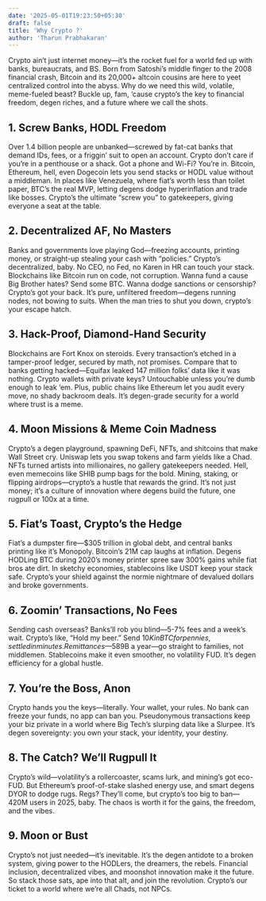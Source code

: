 ```yaml
---
date: '2025-05-01T19:23:50+05:30'
draft: false
title: 'Why Crypto ?'
author: 'Tharun Prabhakaran'
---
```


Crypto ain’t just internet money—it’s the rocket fuel for a world fed up with banks, bureaucrats, and BS. Born from Satoshi’s middle finger to the 2008 financial crash, Bitcoin and its 20,000+ altcoin cousins are here to yeet centralized control into the abyss. Why do we need this wild, volatile, meme-fueled beast? Buckle up, fam, ‘cause crypto’s the key to financial freedom, degen riches, and a future where we call the shots.

##   1. Screw Banks, HODL Freedom
Over 1.4 billion people are unbanked—screwed by fat-cat banks that demand IDs, fees, or a friggin’ suit to open an account. Crypto don’t care if you’re in a penthouse or a shack. Got a phone and Wi-Fi? You’re in. Bitcoin, Ethereum, hell, even Dogecoin lets you send stacks or HODL value without a middleman. In places like Venezuela, where fiat’s worth less than toilet paper, BTC’s the real MVP, letting degens dodge hyperinflation and trade like bosses. Crypto’s the ultimate “screw you” to gatekeepers, giving everyone a seat at the table.


## 2. Decentralized AF, No Masters
Banks and governments love playing God—freezing accounts, printing money, or straight-up stealing your cash with “policies.” Crypto’s decentralized, baby. No CEO, no Fed, no Karen in HR can touch your stack. Blockchains like Bitcoin run on code, not corruption. Wanna fund a cause Big Brother hates? Send some BTC. Wanna dodge sanctions or censorship? Crypto’s got your back. It’s pure, unfiltered freedom—degens running nodes, not bowing to suits. When the man tries to shut you down, crypto’s your escape hatch.


## 3. Hack-Proof, Diamond-Hand Security
Blockchains are Fort Knox on steroids. Every transaction’s etched in a tamper-proof ledger, secured by math, not promises. Compare that to banks getting hacked—Equifax leaked 147 million folks’ data like it was nothing. Crypto wallets with private keys? Untouchable unless you’re dumb enough to leak ‘em. Plus, public chains like Ethereum let you audit every move, no shady backroom deals. It’s degen-grade security for a world where trust is a meme.


## 4. Moon Missions & Meme Coin Madness
Crypto’s a degen playground, spawning DeFi, NFTs, and shitcoins that make Wall Street cry. Uniswap lets you swap tokens and farm yields like a Chad. NFTs turned artists into millionaires, no gallery gatekeepers needed. Hell, even memecoins like SHIB pump bags for the bold. Mining, staking, or flipping airdrops—crypto’s a hustle that rewards the grind. It’s not just money; it’s a culture of innovation where degens build the future, one rugpull or 100x at a time.


## 5. Fiat’s Toast, Crypto’s the Hedge
Fiat’s a dumpster fire—$305 trillion in global debt, and central banks printing like it’s Monopoly. Bitcoin’s 21M cap laughs at inflation. Degens HODLing BTC during 2020’s money printer spree saw 300% gains while fiat bros ate dirt. In sketchy economies, stablecoins like USDT keep your stack safe. Crypto’s your shield against the normie nightmare of devalued dollars and broke governments.


## 6. Zoomin’ Transactions, No Fees
Sending cash overseas? Banks’ll rob you blind—5-7% fees and a week’s wait. Crypto’s like, “Hold my beer.” Send $10K in BTC for pennies, settled in minutes. Remittances—$589B a year—go straight to families, not middlemen. Stablecoins make it even smoother, no volatility FUD. It’s degen efficiency for a global hustle.

## 7. You’re the Boss, Anon
Crypto hands you the keys—literally. Your wallet, your rules. No bank can freeze your funds, no app can ban you. Pseudonymous transactions keep your biz private in a world where Big Tech’s slurping data like a Slurpee. It’s degen sovereignty: you own your stack, your identity, your destiny.

## 8. The Catch? We’ll Rugpull It
Crypto’s wild—volatility’s a rollercoaster, scams lurk, and mining’s got eco-FUD. But Ethereum’s proof-of-stake slashed energy use, and smart degens DYOR to dodge rugs. Regs? They’ll come, but crypto’s too big to ban—420M users in 2025, baby. The chaos is worth it for the gains, the freedom, and the vibes.

## 9. Moon or Bust
Crypto’s not just needed—it’s inevitable. It’s the degen antidote to a broken system, giving power to the HODLers, the dreamers, the rebels. Financial inclusion, decentralized vibes, and moonshot innovation make it the future. So stack those sats, ape into that alt, and join the revolution. Crypto’s our ticket to a world where we’re all Chads, not NPCs.